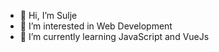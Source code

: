 - 👋 Hi, I’m Sulje
- 👀 I’m interested in Web Development
- 🌱 I’m currently learning JavaScript and VueJs

